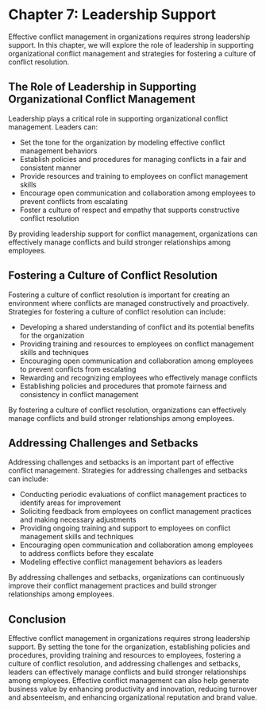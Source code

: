 Chapter 7: Leadership Support
=============================

Effective conflict management in organizations requires strong leadership support. In this chapter, we will explore the role of leadership in supporting organizational conflict management and strategies for fostering a culture of conflict resolution.

The Role of Leadership in Supporting Organizational Conflict Management
-----------------------------------------------------------------------

Leadership plays a critical role in supporting organizational conflict management. Leaders can:

* Set the tone for the organization by modeling effective conflict management behaviors
* Establish policies and procedures for managing conflicts in a fair and consistent manner
* Provide resources and training to employees on conflict management skills
* Encourage open communication and collaboration among employees to prevent conflicts from escalating
* Foster a culture of respect and empathy that supports constructive conflict resolution

By providing leadership support for conflict management, organizations can effectively manage conflicts and build stronger relationships among employees.

Fostering a Culture of Conflict Resolution
------------------------------------------

Fostering a culture of conflict resolution is important for creating an environment where conflicts are managed constructively and proactively. Strategies for fostering a culture of conflict resolution can include:

* Developing a shared understanding of conflict and its potential benefits for the organization
* Providing training and resources to employees on conflict management skills and techniques
* Encouraging open communication and collaboration among employees to prevent conflicts from escalating
* Rewarding and recognizing employees who effectively manage conflicts
* Establishing policies and procedures that promote fairness and consistency in conflict management

By fostering a culture of conflict resolution, organizations can effectively manage conflicts and build stronger relationships among employees.

Addressing Challenges and Setbacks
----------------------------------

Addressing challenges and setbacks is an important part of effective conflict management. Strategies for addressing challenges and setbacks can include:

* Conducting periodic evaluations of conflict management practices to identify areas for improvement
* Soliciting feedback from employees on conflict management practices and making necessary adjustments
* Providing ongoing training and support to employees on conflict management skills and techniques
* Encouraging open communication and collaboration among employees to address conflicts before they escalate
* Modeling effective conflict management behaviors as leaders

By addressing challenges and setbacks, organizations can continuously improve their conflict management practices and build stronger relationships among employees.

Conclusion
----------

Effective conflict management in organizations requires strong leadership support. By setting the tone for the organization, establishing policies and procedures, providing training and resources to employees, fostering a culture of conflict resolution, and addressing challenges and setbacks, leaders can effectively manage conflicts and build stronger relationships among employees. Effective conflict management can also help generate business value by enhancing productivity and innovation, reducing turnover and absenteeism, and enhancing organizational reputation and brand value.
